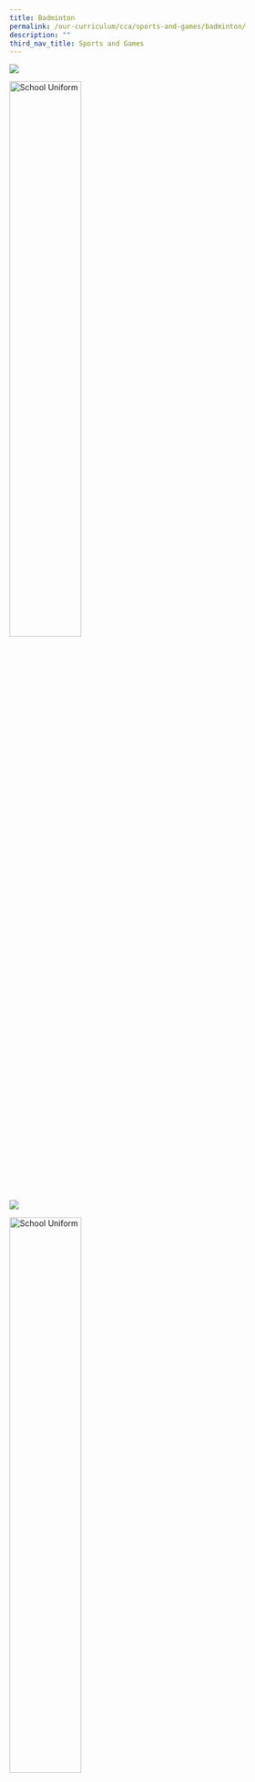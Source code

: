 ```yaml
---
title: Badminton
permalink: /our-curriculum/cca/sports-and-games/badminton/
description: ""
third_nav_title: Sports and Games
---
```

![](/images/badminton.jpeg)

<style>  
img {  
  display: block;  
  margin-left: auto;  
  margin-right: auto;  
}  
</style>  
<body><img src="/images/school%20uniform.jpg" alt="School Uniform" style="width:50%;">  
  
</body>

![](/images/Mission%20Vision.jpeg)

<style>  
img {  
  display: block;  
  margin-left: auto;  
  margin-right: auto;  
}  
</style>  
<body><img src="/images/school%20uniform.jpg" alt="School Uniform" style="width:50%;">  
  
</body>

![](/images/Values.jpeg)

<style>  
img {  
  display: block;  
  margin-left: auto;  
  margin-right: auto;  
}  
</style>  
<body><img src="/images/school%20uniform.jpg" alt="School Uniform" style="width:50%;">  
  
</body>

![](/images/badminton_2.jpg)

![](/images/badminton_3.jpg)

![](/images/badminton_4.jpg)

![](/images/badminton_5.jpg)

![](/images/badminton_6.jpg)

![](/images/badminton_7.jpg)

![](/images/badminton_8.jpg)

![](/images/badminton_9.jpg)

![](/images/badminton_10.jpg)

![](/images/badminton_11.jpg)

![](/images/badminton_12.jpg)

![](/images/badminton_13.jpg)

![](/images/Umpiring%20Practice_8.jpeg)

<style>  
img {  
  display: block;  
  margin-left: auto;  
  margin-right: auto;  
}  
</style>  
<body><img src="/images/school%20uniform.jpg" alt="School Uniform" style="width:50%;">  
  
</body>

![](/images/Umpiring%20Practice_9.jpeg)

<style>  
img {  
  display: block;  
  margin-left: auto;  
  margin-right: auto;  
}  
</style>  
<body><img src="/images/school%20uniform.jpg" alt="School Uniform" style="width:50%;">  
  
</body>